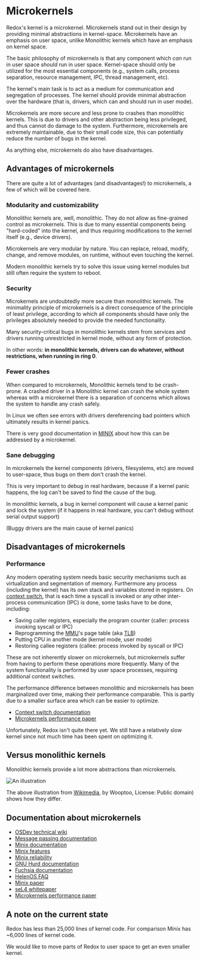 # Microkernels

Redox's kernel is a microkernel. Microkernels stand out in their design by providing minimal abstractions in kernel-space. Microkernels have an emphasis on user space, unlike Monolithic kernels which have an emphasis on kernel space.

The basic philosophy of microkernels is that any component which *can* run in user space *should* run in user space. Kernel-space should only be utilized for the most essential components (e.g., system calls, process separation, resource management, IPC, thread management, etc).

The kernel's main task is to act as a medium for communication and segregation of processes. The kernel should provide minimal abstraction over the hardware (that is, drivers, which can and should run in user mode).

Microkernels are more secure and less prone to crashes than monolithic kernels. This is due to drivers and other abstraction being less privileged, and thus cannot do damage to the system. Furthermore, microkernels are extremely maintainable, due to their small code size, this can potentially reduce the number of bugs in the kernel.

As anything else, microkernels do also have disadvantages.

## Advantages of microkernels

There are quite a lot of advantages (and disadvantages!) to microkernels, a few of which will be covered here.

### Modularity and customizability

Monolithic kernels are, well, monolithic. They do not allow as fine-grained control as microkernels. This is due to many essential components being "hard-coded" into the kernel, and thus requiring modifications to the kernel itself (e.g., device drivers).

Microkernels are very modular by nature. You can replace, reload, modify, change, and remove modules, on runtime, without even touching the kernel.

Modern monolithic kernels try to solve this issue using kernel modules but still often require the system to reboot.

### Security

Microkernels are undoubtedly more secure than monolithic kernels. The minimality principle of microkernels is a direct consequence of the principle of least privilege, according to which all components should have only the privileges absolutely needed to provide the needed functionality.

Many security-critical bugs in monolithic kernels stem from services and drivers running unrestricted in kernel mode, without any form of protection.

In other words: **in monolithic kernels, drivers can do whatever, without restrictions, when running in ring 0**.

### Fewer crashes

When compared to microkernels, Monolithic kernels tend to be crash-prone. A crashed driver in a Monolithic kernel can crash the whole system whereas with a microkernel there is a separation of concerns which allows the system to handle any crash safely.

In Linux we often see errors with drivers dereferencing bad pointers which ultimately results in kernel panics.

There is very good documentation in [MINIX](http://wiki.minix3.org/doku.php?id=www:documentation:reliability) about how this can be addressed by a microkernel.

### Sane debugging

In microkernels the kernel components (drivers, filesystems, etc) are moved to user-space, thus bugs on them don't crash the kernel.

This is very important to debug in real hardware, because if a kernel panic happens, the log can't be saved to find the cause of the bug.

In monolithic kernels, a bug in kernel component will cause a kernel panic and lock the system (if it happens in real hardware, you can't debug without serial output support)

(Buggy drivers are the main cause of kernel panics)

## Disadvantages of microkernels

### Performance

Any modern operating system needs basic security mechanisms such as virtualization and segmentation of memory. Furthermore any process (including the kernel) has its own stack and variables stored in registers. On [context switch](https://en.wikipedia.org/wiki/Context_switch), that is each time a syscall is invoked or any other inter-process communication (IPC) is done, some tasks have to be done, including:

* Saving caller registers, especially the program counter (caller: process invoking syscall or IPC)
* Reprogramming the [MMU](https://en.wikipedia.org/wiki/Memory_management_unit)'s page table (aka [TLB](https://en.wikipedia.org/wiki/Translation_lookaside_buffer))
* Putting CPU in another mode (kernel mode, user mode)
* Restoring callee registers (callee: process invoked by syscall or IPC)

These are not inherently slower on microkernels, but microkernels suffer from having to perform these operations more frequently. Many of the system functionality is performed by user space processes, requiring additional context switches.

The performance difference between monolithic and microkernels has been marginalized over time, making their performance comparable. This is partly due to a smaller surface area which can be easier to optimize.

- [Context switch documentation](https://wiki.osdev.org/Context_Switching
)
- [Microkernels performance paper](https://os.inf.tu-dresden.de/pubs/sosp97/)

Unfortunately, Redox isn't quite there yet. We still have a relatively slow kernel since not much time has been spent on optimizing it.


## Versus monolithic kernels

Monolithic kernels provide a lot more abstractions than microkernels.

![An illustration](https://upload.wikimedia.org/wikipedia/commons/6/67/OS-structure.svg)

The above illustration from [Wikimedia](https://commons.wikimedia.org/wiki/File:OS-structure.svg), by Wooptoo, License: Public domain) shows how they differ.

## Documentation about microkernels

- [OSDev technical wiki](https://wiki.osdev.org/Microkernel)
- [Message passing documentation](https://wiki.osdev.org/Message_Passing)
- [Minix documentation](https://wiki.minix3.org/doku.php?id=www:documentation:start)
- [Minix features](https://wiki.minix3.org/doku.php?id=www:documentation:features)
- [Minix reliability](https://wiki.minix3.org/doku.php?id=www:documentation:reliability)
- [GNU Hurd documentation](https://www.gnu.org/software/hurd/hurd/documentation.html)
- [Fuchsia documentation](https://fuchsia.dev/fuchsia-src/get-started/learn/intro)
- [HelenOS FAQ](http://www.helenos.org/wiki/FAQ)
- [Minix paper](http://www.minix3.org/docs/jorrit-herder/osr-jul06.pdf)
- [seL4 whitepaper](https://sel4.systems/About/seL4-whitepaper.pdf)
- [Microkernels performance paper](https://os.inf.tu-dresden.de/pubs/sosp97/)

## A note on the current state

Redox has less than 25,000 lines of kernel code. For comparison Minix has ~6,000 lines of kernel code.

We would like to move parts of Redox to user space to get an even smaller kernel.
